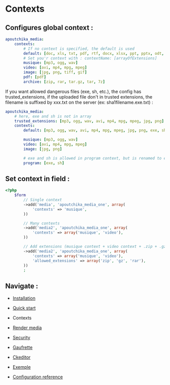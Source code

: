 Contexts
========


Configures global context :
---------------------------
```yaml
apoutchika_media:
    contexts:
        # If no context is specified, the default is used
        default: [doc, xls, txt, pdf, rtf, docx, xlsx, ppt, pptx, odt, odg, odp, ods, odc, odf, odb, csv, xml, gif, jpg, jpeg, png, svg, mp3, ogg, mp4, avi, mpg, mpeg, ogv, webm, zip, tar, gz, 7z, rar]
        # Set you'r context with : contextName: [arrayOfExtensions]
        musique: [mp3, ogg, wav]
        video: [avi, mp4, mpg, mpeg]
        image: [jpg, png, tiff, gif]
        pdf: [pdf]
        archive: [zip, rar, tar.gz, tar, 7z]

```

If you want allowed dangerous files (exe, sh, etc.), the config has trusted_extensions, if the
uploaded file don't in trusted extensions, the filename is suffixed by xxx.txt on the 
server (ex: sha1filename.exe.txt) :

```yaml
apoutchika_media:
    # here, exe and sh is not in array
    trusted_extensions: [mp3, ogg, wav, avi, mp4, mpg, mpeg, jpg, png]
    contexts:
        default: [mp3, ogg, wav, avi, mp4, mpg, mpeg, jpg, png, exe, sh]

        musique: [mp3, ogg, wav]
        video: [avi, mp4, mpg, mpeg]
        image: [jpg, png]

        # exe and sh is allowed in program context, but is renamed to exe.txt and sh.txt
        program: [exe, sh]
```


Set context in field :
----------------------
```php
<?php
    $form
        // Single context
        ->add('media', 'apoutchika_media_one', array(
            'contexts' => 'musique',
        ))

        // Many contexts
        ->add('media2', 'apoutchika_media_one', array(
            'contexts' => array('musique', 'video'),
        ))

        // Add extensions (musique context + video context + .zip + .gz + .rar)
        ->add('media2', 'apoutchika_media_one', array(
            'contexts' => array('musique', 'video'),
            'allowed_extensions' => array('zip', 'gz', 'rar'),
        ))
        ;
```

Navigate :
----------

* [Installation](install.md)
* [Quick start](quickstart.md)
* Contexts
* [Render media](rendermedia.md)
* [Security](security.md)
* [Gaufrette](gaufrette.md)
* [Ckeditor](ckeditor.md)

* [Exemple](exemple.md)
* [Configuration reference](configuration_reference.md)
